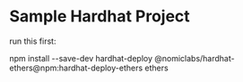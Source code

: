 # Sample Hardhat Project

run this first:

npm install --save-dev hardhat-deploy @nomiclabs/hardhat-ethers@npm:hardhat-deploy-ethers ethers
